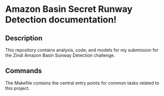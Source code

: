 # Amazon Basin Secret Runway Detection documentation!

## Description

This repository contains analysis, code, and models for my submission for the Zindi Amazon Basin Sunway Detection challenge.

## Commands

The Makefile contains the central entry points for common tasks related to this project.

